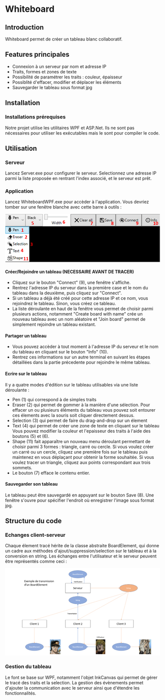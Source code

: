 # Whiteboard

## Introduction
Whiteboard permet de créer un tableau blanc collaboratif.

## Features principales
- Connexion à un serveur par nom et adresse IP
- Traits, formes et zones de texte
- Possibilité de paramétrer les traits : couleur, épaisseur
- Possiblité d'effacer, modifier et déplacer les éléments
- Sauvegarder le tableau sous format jpg

## Installation
### Installations prérequises
Notre projet utilise les utilitaires WPF et ASP.Net. Ils ne sont pas nécessaires pour utiliser les exécutables mais le sont pour compiler le code.


## Utilisation
### Serveur
Lancez Server.exe pour configurer le serveur. Selectionnez une adresse IP parmi la liste proposée en rentrant l'index associé, et le serveur est prêt.

### Application
Lancez WhiteboardWPF.exe pour accèder à l'application. Vous devriez tomber sur une fenêtre blanche avec cette barre à outils :

![Screenshot](exampleGitHub.png)

#### Créer/Rejoindre un tableau (NECESSAIRE AVANT DE TRACER)
- Cliquez sur le bouton "Connect" (9), une fenêtre s'affiche.
- Rentrez l'adresse IP du serveur dans la première case et le nom du tableau dans la deuxième, puis cliquez sur "Connect".
- Si un tableau a déjà été créé pour cette adresse IP et ce nom, vous rejoindrez le tableau. Sinon, vous créez ce tableau.
- La liste déroulante en haut de la fenêtre vous permet de choisir parmi plusieurs actions, notamment "Create board with name" crée un nouveau tableau avec un nom aléatoire et "Join board" permet de simplement rejoindre un tableau existant.

#### Partager un tableau
- Vous pouvez accèder à tout moment à l'adresse IP du serveur et le nom du tableau en cliquant sur le bouton "Info" (10).
- Rentrez ces informations sur un autre terminal en suivant les étapes détaillées dans la partie précedente pour rejoindre le même tableau.

#### Ecrire sur le tableau
Il y a quatre modes d'édition sur le tableau utilisables via une liste déroulante :
- Pen (1) qui correspond à de simples traits
- Eraser (2) qui permet de gommer à la manière d'une sélection. Pour effacer un ou plusieurs éléments du tableau vous pouvez soit entourer ces élements avec la souris soit cliquer directement dessus.
- Selection (3) qui permet de faire du drag-and-drop sur un élement
- Text (4) qui permet de créer une zone de texte en cliquant sur le tableau
Vous pouvez modifier la couleur et l'epaisseur des traits à l'aide des boutons (5) et (6).
- Shape (11) fait apparaître un nouveau menu déroulant permettant de choisir parmi 3 formes : triangle, carré ou cercle. Si vous voulez créer un carré ou un cercle, cliquez une première fois sur le tableau puis maintenez en vous déplaçant pour obtenir la forme souhaitée. Si vous voulez tracer un triangle, cliquez aux points correspondant aux trois sommets.
- Le bouton (7) efface le contenu entier.

#### Sauvegarder son tableau
Le tableau peut être sauvegardé en appuyant sur le bouton Save (8). Une fenêtre s'ouvre pour spécifier l'endroit où enregistrer l'image sous format jpg.

## Structure du code

### Echanges client-serveur

Chaque élement tracé hérite de la classe abstraite BoardElement, qui donne un cadre aux méthodes d'ajout/suppression/selection sur le tableau et à la conversion en string.
Les échanges entre l'utilisateur et le serveur peuvent être représentés comme ceci :

![Screenshot](Transmission.PNG)

### Gestion du tableau

Le font se base sur WPF, notamment l'objet InkCanvas qui permet de gérer le tracé des traits et la selection. La gestion des évènements permet d'ajouter la communication avec le serveur ainsi que d'étendre les fonctionnalités.
